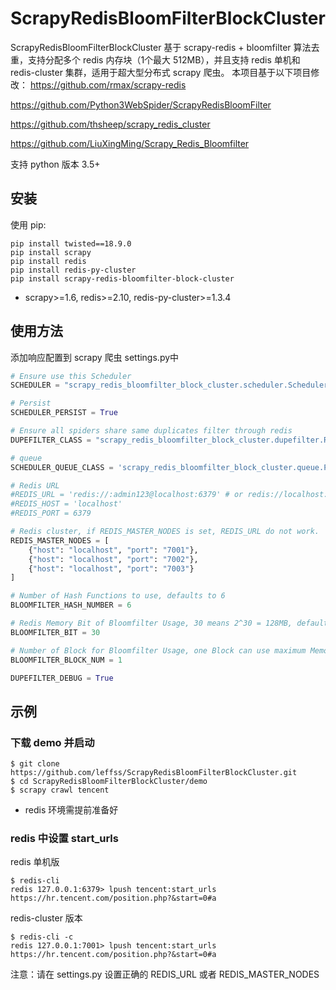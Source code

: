 # ScrapyRedisBloomFilterBlockCluster
ScrapyRedisBloomFilterBlockCluster 基于 scrapy-redis + bloomfilter 算法去重，支持分配多个 redis 内存块（1个最大 512MB），并且支持 redis 单机和 redis-cluster 集群，适用于超大型分布式 scrapy 爬虫。
本项目基于以下项目修改：
https://github.com/rmax/scrapy-redis

https://github.com/Python3WebSpider/ScrapyRedisBloomFilter

https://github.com/thsheep/scrapy_redis_cluster

https://github.com/LiuXingMing/Scrapy_Redis_Bloomfilter


支持 python 版本 3.5+

## 安装

使用 pip:
```
pip install twisted==18.9.0
pip install scrapy
pip install redis
pip install redis-py-cluster
pip install scrapy-redis-bloomfilter-block-cluster
```
- scrapy>=1.6, redis>=2.10, redis-py-cluster>=1.3.4

## 使用方法

添加响应配置到 scrapy 爬虫 settings.py中

```python
# Ensure use this Scheduler
SCHEDULER = "scrapy_redis_bloomfilter_block_cluster.scheduler.Scheduler"

# Persist
SCHEDULER_PERSIST = True

# Ensure all spiders share same duplicates filter through redis
DUPEFILTER_CLASS = "scrapy_redis_bloomfilter_block_cluster.dupefilter.RFPDupeFilter"

# queue
SCHEDULER_QUEUE_CLASS = 'scrapy_redis_bloomfilter_block_cluster.queue.PriorityQueue'

# Redis URL
#REDIS_URL = 'redis://:admin123@localhost:6379' # or redis://localhost:6379
#REDIS_HOST = 'localhost'
#REDIS_PORT = 6379

# Redis cluster, if REDIS_MASTER_NODES is set, REDIS_URL do not work.
REDIS_MASTER_NODES = [
    {"host": "localhost", "port": "7001"},
    {"host": "localhost", "port": "7002"},
    {"host": "localhost", "port": "7003"}
]

# Number of Hash Functions to use, defaults to 6
BLOOMFILTER_HASH_NUMBER = 6

# Redis Memory Bit of Bloomfilter Usage, 30 means 2^30 = 128MB, defaults to 30
BLOOMFILTER_BIT = 30

# Number of Block for Bloomfilter Usage, one Block can use maximum Memory 512MB
BLOOMFILTER_BLOCK_NUM = 1

DUPEFILTER_DEBUG = True
```

## 示例

### 下载 demo 并启动
```
$ git clone https://github.com/leffss/ScrapyRedisBloomFilterBlockCluster.git
$ cd ScrapyRedisBloomFilterBlockCluster/demo
$ scrapy crawl tencent
```
- redis 环境需提前准备好

### redis 中设置 start_urls

redis 单机版
```
$ redis-cli
redis 127.0.0.1:6379> lpush tencent:start_urls https://hr.tencent.com/position.php?&start=0#a
```

redis-cluster 版本
```
$ redis-cli -c
redis 127.0.0.1:7001> lpush tencent:start_urls https://hr.tencent.com/position.php?&start=0#a
```

注意：请在 settings.py 设置正确的 REDIS_URL 或者 REDIS_MASTER_NODES
